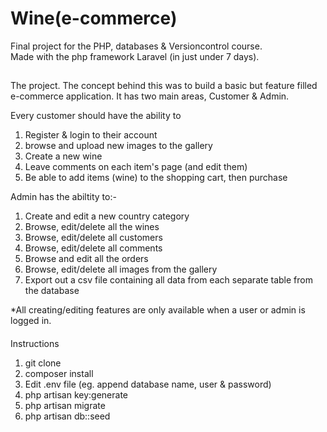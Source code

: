 # Wine(e-commerce)

Final project for the PHP, databases & Versioncontrol course.<br />
Made with the php framework Laravel (in just under 7 days).

## 
The project.
The concept behind this was to build a basic but feature filled e-commerce application.
It has two main areas, Customer & Admin.<br />

Every customer should have the ability to 
  1. Register & login to their account
  2. browse and upload new images to the gallery
  3. Create a new wine 
  4. Leave comments on each item's page (and edit them)
  5. Be able to add items (wine) to the shopping cart, then purchase
  
Admin has the abiltity to:-
  1.  Create and edit a new country category
  2.  Browse, edit/delete all the wines
  3.  Browse, edit/delete all customers
  4.  Browse, edit/delete all comments
  5.  Browse and edit all the orders
  6.  Browse, edit/delete all images from the gallery
  7.  Export out a csv file containing all data from each separate table from the database

*All creating/editing features are only available when a user or admin is logged in.


####
Instructions
1. git clone
2. composer install
3. Edit .env file (eg. append database name, user & password)
4. php artisan key:generate
5. php artisan migrate
6. php artisan db::seed
